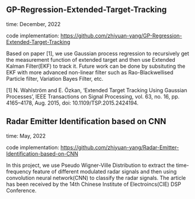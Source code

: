 ## GP-Regression-Extended-Target-Tracking
time: December, 2022

code implementation: https://github.com/zhiyuan-yang/GP-Regression-Extended-Target-Tracking

Based on paper [1], we use Gaussian process regression to recursively get the measurement function of extended target and then use Extended Kalman Filter(EKF) to track it.
Future work can be done by subsituting the EKF with more advanced non-linear filter such as Rao-Blackwellised Particle filter, Variation Bayes Filter, etc.

[1] N. Wahlström and E. Özkan, ‘Extended Target Tracking Using Gaussian Processes’, IEEE Transactions on Signal Processing, vol. 63, no. 16, pp. 4165–4178, Aug. 2015, doi: 10.1109/TSP.2015.2424194.

## Radar Emitter Identification based on CNN
time: May, 2022

code implementation: https://github.com/zhiyuan-yang/Radar-Emitter-Identification-based-on-CNN

In this project, we use Pseudo Wigner-Ville Distribution to extract the time-frequency feature of different modulated radar signals and then 
using convolution neural network(CNN) to classify the radar signals. The article has been received by the 14th Chinese Institute of Electroincs(CIE) DSP Conference.
